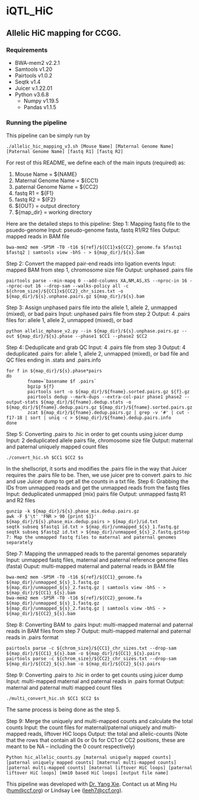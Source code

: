 # iQTL_HiC
## Allelic HiC mapping for CCGG.



### Requirements
- BWA-mem2 v2.2.1
- Samtools v1.20
- Pairtools v1.0.2
- Seqtk v1.4
- Juicer v.1.22.01
- Python v3.6.8
	* Numpy v1.19.5 
	* Pandas v1.1.5

### Running the pipeline
This pipeline can be simply run by 
```
./allelic_hic_mapping_v3.sh [Mouse Name] [Maternal Genome Name] [Paternal Genome Name] [fastq R1] [fastq R2]
```

For rest of this README, we define each of the main inputs (required) as:
1. Mouse Name = ${NAME}
2. Maternal Genome Name = ${CC1}
3. paternal Genome Name = ${CC2}
4. fastq R1 = ${F1}
5. fastq R2 = ${F2}
6. ${OUT} = output directory
7. ${map_dir} = working directory

Here are the detailed steps to this pipeline:
Step 1: Mapping fastq file to the psuedo-genome
	Input: pseudo-genome fasta, fastq R1/R2 files
	Output: mapped reads in BAM file
```
bwa-mem2 mem -SP5M -T0 -t16 ${ref}/${CC1}x${CC2}_genome.fa $fastq1 $fastq2 | samtools view -bhS - > ${map_dir}/${s}.bam                                              
```
Step 2: Convert the mapped pair-end reads into ligation events
	Input: mapped BAM from step 1, chromosome size file
	Output: unphased .pairs file
```
pairtools parse --min-mapq 0 --add-columns XA,NM,AS,XS --nproc-in 16 --nproc-out 16 --drop-sam --walks-policy all -c ${chrom_size}/${CC1}x${CC2}_chr_sizes.txt -o ${map_dir}/${s}.unphase.pairs.gz ${map_dir}/${s}.bam
```

Step 3: Assign unphased pairs file into the allele 1, allele 2, unmapped (mixed), or bad pairs
	Input: unphased pairs file from step 2
	Output: 4 .pairs files for: allele 1, allele 2, unmapped (mixed), or bad
 ```
python allelic_mphase_v2.py --in ${map_dir}/${s}.unphase.pairs.gz --out ${map_dir}/${s}.phase --phase1 $CC1 --phase2 $CC2
```
Step 4: Deduplicate and grab QC
	Input: 4 .pairs file from step 3
	Output: 4 deduplicated .pairs for: allele 1, allele 2, unmapped (mixed), or bad file and QC files ending in .stats and .pairs.info

```
for f in ${map_dir}/${s}.phase*pairs
do
        fname=`basename $f .pairs`
        bgzip ${f}
        pairtools sort -o ${map_dir}/${fname}.sorted.pairs.gz ${f}.gz
        pairtools dedup --mark-dups --extra-col-pair phase1 phase2 --output-stats ${map_dir}/${fname}.dedup.stats -o ${map_dir}/${fname}.dedup.pairs.gz ${map_dir}/${fname}.sorted.pairs.gz
        zcat ${map_dir}/${fname}.dedup.pairs.gz | grep -v '#' | cut -f17-18 | sort | uniq -c > ${map_dir}/${fname}.dedup.pairs.info
done
```
Step 5: Converting .pairs to .hic in order to get counts using juicer dump
Input: 2 deduplicated allele pairs file, chromosome size file
Output: maternal and paternal uniquely mapped count files
```
./convert_hic.sh $CC1 $CC2 $s
```
In the shellscript, it sorts and modifies the .pairs file in the way that Juicer requires the .pairs file to be. Then, we use juicer pre to convert .pairs to .hic and use Juicer dump to get all the counts in a txt file. 
Step 6: Grabbing the IDs from unmapped reads and get the unmapped reads from the fastq files
	Input: deduplicated unmapped (mix) pairs file
	Output: unmapped fastq R1 and R2 files
```
gunzip -k ${map_dir}/${s}.phase_mix.dedup.pairs.gz
awk -F $'\t' 'FNR > 90 {print $1}' ${map_dir}/${s}.phase_mix.dedup.pairs > ${map_dir}/id.txt  
seqtk subseq $fastq1 id.txt > ${map_dir}/unmapped_${s}_1.fastq.gz
seqtk subseq $fastq2 id.txt > ${map_dir}/unmapped_${s}_2.fastq.gzStep 7: Map the unmapped fastq files to maternal and paternal genomes separately
```	
Step 7: Mapping the unmapped reads to the parental genomes separately
	Input: unmapped fastq files, maternal and paternal reference genome files (fasta)
	Ouput: multi-mapped maternal and paternal reads in BAM file
```
bwa-mem2 mem -SP5M -T0 -t16 ${ref}/${CC1}_genome.fa ${map_dir}/unmapped_${s}_1.fastq.gz ${map_dir}/unmapped_${s}_2.fastq.gz | samtools view -bhS - > ${map_dir}/${CC1}_${s}.bam
bwa-mem2 mem -SP5M -T0 -t16 ${ref}/${CC2}_genome.fa ${map_dir}/unmapped_${s}_1.fastq.gz ${map_dir}/unmapped_${s}_2.fastq.gz | samtools view -bhS - > ${map_dir}/${CC2}_${s}.bam
```
Step 8: Converting BAM to .pairs
	Input: multi-mapped maternal and paternal reads in BAM files from step 7
	Output: multi-mapped maternal and paternal reads in .pairs format
```
pairtools parse -c ${chrom_size}/${CC1}_chr_sizes.txt --drop-sam ${map_dir}/${CC1}_${s}.bam -o ${map_dir}/${CC1}_${s}.pairs 
pairtools parse -c ${chrom_size}/${CC2}_chr_sizes.txt --drop-sam ${map_dir}/${CC2}_${s}.bam -o ${map_dir}/${CC2}_${s}.pairs
```



Step 9: Converting .pairs to .hic in order to get counts using juicer dump
	Input: multi-mapped maternal and paternal reads in .pairs format
	Output: maternal and paternal multi mapped count files
```
./multi_convert_hic.sh $CC1 $CC2 $s
```
The same process is being done as the step 5.

Step 9: Merge the uniquely and multi-mapped counts and calculate the total counts
	Input: the count files for maternal/paternal uniquely and multi-mapped reads, liftover HiC loops
	Output: the total and allelic-counts (Note that the rows that contain all 0s or 0s for CC1 or CC2 positions, these are meant to be NA – including the 0 count respectively) 
``` 
Python hic_allelic_counts.py [maternal uniquely mapped counts] [paternal uniquely mapped counts] [maternal multi-mapped counts] [paternal multi-mapped counts] [maternal liftover HiC loops] [paternal liftover HiC loops] [mm10 based HiC loops] [output file name]
```

	

This pipeline was developed with [Dr. Yang Xie](https://github.com/Xieeeee/AlleliC/). Contact us at Ming Hu (hum@ccf.org) or Lindsay Lee (leeh7@ccf.org).
